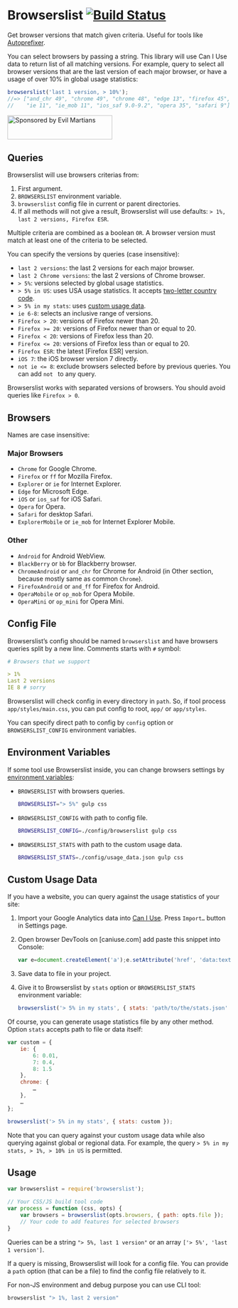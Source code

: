 # Browserslist [![Build Status][ci-img]][ci]

Get browser versions that match given criteria.
Useful for tools like [Autoprefixer].

You can select browsers by passing a string. This library will use
Can I Use data to return list of all matching versions.
For example, query to select all browser versions that are the last version
of each major browser, or have a usage of over 10% in global usage statistics:

```js
browserslist('last 1 version, > 10%');
//=> ["and_chr 49", "chrome 49", "chrome 48", "edge 13", "firefox 45",
//    "ie 11", "ie_mob 11", "ios_saf 9.0-9.2", "opera 35", "safari 9"]
```

<a href="https://evilmartians.com/?utm_source=browserslist">
  <img src="https://evilmartians.com/badges/sponsored-by-evil-martians.svg"
    alt="Sponsored by Evil Martians"
    width="236"
    height="54"
  \>
</a>

[Autoprefixer]: https://github.com/postcss/autoprefixer
[ci-img]:       https://travis-ci.org/ai/browserslist.svg
[ci]:           https://travis-ci.org/ai/browserslist

## Queries

Browserslist will use browsers criterias from:

1. First argument.
2. `BROWSERSLIST` environment variable.
3. `browserslist` config file in current or parent directories.
4. If all methods will not give a result, Browserslist will use defaults:
   `> 1%, last 2 versions, Firefox ESR`.

Multiple criteria are combined as a boolean `OR`. A browser version must match
at least one of the criteria to be selected.

You can specify the versions by queries (case insensitive):

* `last 2 versions`: the last 2 versions for each major browser.
* `last 2 Chrome versions`: the last 2 versions of Chrome browser.
* `> 5%`: versions selected by global usage statistics.
* `> 5% in US`: uses USA usage statistics. It accepts [two-letter country code].
* `> 5% in my stats`: uses [custom usage data].
* `ie 6-8`: selects an inclusive range of versions.
* `Firefox > 20`: versions of Firefox newer than 20.
* `Firefox >= 20`: versions of Firefox newer than or equal to 20.
* `Firefox < 20`: versions of Firefox less than 20.
* `Firefox <= 20`: versions of Firefox less than or equal to 20.
* `Firefox ESR`: the latest [Firefox ESR] version.
* `iOS 7`: the iOS browser version 7 directly.
* `not ie <= 8`: exclude browsers selected before by previous queries.
  You can add `not ` to any query.

Browserslist works with separated versions of browsers.
You should avoid queries like `Firefox > 0`.

[two-letter country code]: http://en.wikipedia.org/wiki/ISO_3166-1_alpha-2#Officially_assigned_code_elements
[custom usage data]:       #custom-usage-data

## Browsers

Names are case insensitive:

### Major Browsers

* `Chrome` for Google Chrome.
* `Firefox` or `ff` for Mozilla Firefox.
* `Explorer` or `ie` for Internet Explorer.
* `Edge` for Microsoft Edge.
* `iOS` or `ios_saf` for iOS Safari.
* `Opera` for Opera.
* `Safari` for desktop Safari.
* `ExplorerMobile` or `ie_mob` for Internet Explorer Mobile.

### Other

* `Android` for Android WebView.
* `BlackBerry` or `bb` for Blackberry browser.
* `ChromeAndroid` or `and_chr` for Chrome for Android
  (in Other section, because mostly same as common `Chrome`).
* `FirefoxAndroid` or `and_ff` for Firefox for Android.
* `OperaMobile` or `op_mob` for Opera Mobile.
* `OperaMini` or `op_mini` for Opera Mini.

## Config File

Browserslist’s config should be named `browserslist` and have browsers queries
split by a new line. Comments starts with `#` symbol:

```yaml
# Browsers that we support

> 1%
Last 2 versions
IE 8 # sorry
```

Browserslist will check config in every directory in `path`.
So, if tool process `app/styles/main.css`, you can put config to root,
`app/` or `app/styles`.

You can specify direct path to config by `config` option
or `BROWSERSLIST_CONFIG` environment variables.

## Environment Variables

If some tool use Browserslist inside, you can change browsers settings
by [environment variables]:

* `BROWSERSLIST` with browsers queries.

   ```sh
  BROWSERSLIST="> 5%" gulp css
   ```

* `BROWSERSLIST_CONFIG` with path to config file.

   ```sh
  BROWSERSLIST_CONFIG=./config/browserslist gulp css
   ```

* `BROWSERSLIST_STATS` with path to the custom usage data.

   ```sh
  BROWSERSLIST_STATS=./config/usage_data.json gulp css
   ```

[environment variables]: https://en.wikipedia.org/wiki/Environment_variable

## Custom Usage Data

If you have a website, you can query against the usage statistics of your site:

1. Import your Google Analytics data into [Can I Use].
   Press `Import…` button in Settings page.
2. Open browser DevTools on [caniuse.com] add paste this snippet into Console:

    ```js
   var e=document.createElement('a');e.setAttribute('href', 'data:text/plain;charset=utf-8,'+encodeURIComponent(JSON.stringify(JSON.parse(localStorage['usage-data-by-id'])[localStorage['config-primary_usage']])));e.setAttribute('download','stats.json');document.body.appendChild(e);e.click();document.body.removeChild(e);
    ```
3. Save data to file in your project.
4. Give it to Browserslist by `stats` option
   or `BROWSERSLIST_STATS` environment variable:

    ```js
   browserslist('> 5% in my stats', { stats: 'path/to/the/stats.json' });
    ```

Of course, you can generate usage statistics file by any other method.
Option `stats` accepts path to file or data itself:

```js
var custom = {
    ie: {
        6: 0.01,
        7: 0.4,
        8: 1.5
    },
    chrome: {
        …
    },
    …
};

browserslist('> 5% in my stats', { stats: custom });
```

Note that you can query against your custom usage data while also querying
against global or regional data. For example, the query
`> 5% in my stats, > 1%, > 10% in US` is permitted.

[Can I Use]: http://caniuse.com/

## Usage

```js
var browserslist = require('browserslist');

// Your CSS/JS build tool code
var process = function (css, opts) {
    var browsers = browserslist(opts.browsers, { path: opts.file });
    // Your code to add features for selected browsers
}
```

Queries can be a string `"> 5%, last 1 version"`
or an array `['> 5%', 'last 1 version']`.

If a query is missing, Browserslist will look for a config file.
You can provide a `path` option (that can be a file) to find the config file
relatively to it.

For non-JS environment and debug purpose you can use CLI tool:

```sh
browserslist "> 1%, last 2 version"
```
